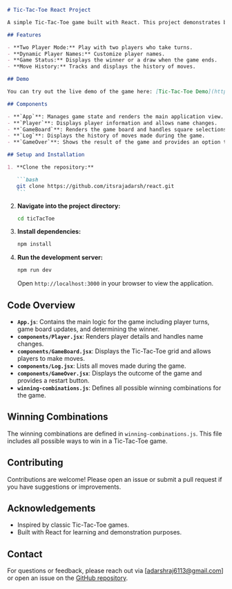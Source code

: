 ````markdown
# Tic-Tac-Toe React Project

A simple Tic-Tac-Toe game built with React. This project demonstrates basic game functionality including player turns, game status updates, and move history.

## Features

- **Two Player Mode:** Play with two players who take turns.
- **Dynamic Player Names:** Customize player names.
- **Game Status:** Displays the winner or a draw when the game ends.
- **Move History:** Tracks and displays the history of moves.

## Demo

You can try out the live demo of the game here: [Tic-Tac-Toe Demo](https://tictactoe-x-o.vercel.app/)

## Components

- **`App`**: Manages game state and renders the main application view.
- **`Player`**: Displays player information and allows name changes.
- **`GameBoard`**: Renders the game board and handles square selections.
- **`Log`**: Displays the history of moves made during the game.
- **`GameOver`**: Shows the result of the game and provides an option to restart.

## Setup and Installation

1. **Clone the repository:**

   ```bash
   git clone https://github.com/itsrajadarsh/react.git
   ```
````

2. **Navigate into the project directory:**

   ```bash
   cd ticTacToe
   ```

3. **Install dependencies:**

   ```bash
   npm install
   ```

4. **Run the development server:**

   ```bash
   npm run dev
   ```

   Open `http://localhost:3000` in your browser to view the application.

## Code Overview

- **`App.js`**: Contains the main logic for the game including player turns, game board updates, and determining the winner.
- **`components/Player.jsx`**: Renders player details and handles name changes.
- **`components/GameBoard.jsx`**: Displays the Tic-Tac-Toe grid and allows players to make moves.
- **`components/Log.jsx`**: Lists all moves made during the game.
- **`components/GameOver.jsx`**: Displays the outcome of the game and provides a restart button.
- **`winning-combinations.js`**: Defines all possible winning combinations for the game.

## Winning Combinations

The winning combinations are defined in `winning-combinations.js`. This file includes all possible ways to win in a Tic-Tac-Toe game.

## Contributing

Contributions are welcome! Please open an issue or submit a pull request if you have suggestions or improvements.

## Acknowledgements

- Inspired by classic Tic-Tac-Toe games.
- Built with React for learning and demonstration purposes.

## Contact

For questions or feedback, please reach out via [adarshraj6113@gmail.com] or open an issue on the [GitHub repository](https://github.com/itsrajadarsh/react/tree/main/ticTacToe).

